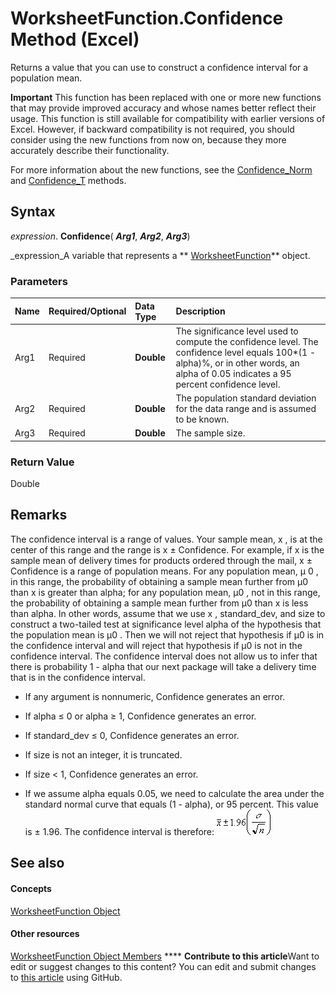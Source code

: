 
# WorksheetFunction.Confidence Method (Excel)

Returns a value that you can use to construct a confidence interval for a population mean.


**Important**  This function has been replaced with one or more new functions that may provide improved accuracy and whose names better reflect their usage. This function is still available for compatibility with earlier versions of Excel. However, if backward compatibility is not required, you should consider using the new functions from now on, because they more accurately describe their functionality.

For more information about the new functions, see the  [Confidence_Norm](a4e212e8-04c3-05c1-027d-4cfe5ca92810.md) and [Confidence_T](b4e497b6-bf5a-5630-3092-d806012e0c97.md) methods.

## Syntax

 _expression_. **Confidence**( **_Arg1_**,  **_Arg2_**,  **_Arg3_**)

 _expression_A variable that represents a  ** [WorksheetFunction](7b1d5639-363d-632c-2cf0-2232562646b6.md)** object.


### Parameters



|**Name**|**Required/Optional**|**Data Type**|**Description**|
|:-----|:-----|:-----|:-----|
|Arg1|Required| **Double**|The significance level used to compute the confidence level. The confidence level equals 100*(1 - alpha)%, or in other words, an alpha of 0.05 indicates a 95 percent confidence level.|
|Arg2|Required| **Double**|The population standard deviation for the data range and is assumed to be known.|
|Arg3|Required| **Double**|The sample size.|

### Return Value

Double


## Remarks

The confidence interval is a range of values. Your sample mean, x , is at the center of this range and the range is x ± Confidence. For example, if x is the sample mean of delivery times for products ordered through the mail, x ± Confidence is a range of population means. For any population mean, μ 0 , in this range, the probability of obtaining a sample mean further from μ0 than x is greater than alpha; for any population mean, μ0 , not in this range, the probability of obtaining a sample mean further from μ0 than x is less than alpha. In other words, assume that we use x , standard_dev, and size to construct a two-tailed test at significance level alpha of the hypothesis that the population mean is μ0 . Then we will not reject that hypothesis if μ0 is in the confidence interval and will reject that hypothesis if μ0 is not in the confidence interval. The confidence interval does not allow us to infer that there is probability 1 - alpha that our next package will take a delivery time that is in the confidence interval.


- If any argument is nonnumeric, Confidence generates an error.
    
- If alpha ≤ 0 or alpha ≥ 1, Confidence generates an error.
    
- If standard_dev ≤ 0, Confidence generates an error.
    
- If size is not an integer, it is truncated.
    
- If size < 1, Confidence generates an error.
    
- If we assume alpha equals 0.05, we need to calculate the area under the standard normal curve that equals (1 - alpha), or 95 percent. This value is ± 1.96. The confidence interval is therefore:
![](images/awfcnfd1_ZA06051124.gif)


    

## See also


#### Concepts


 [WorksheetFunction Object](7b1d5639-363d-632c-2cf0-2232562646b6.md)
#### Other resources


 [WorksheetFunction Object Members](6811ca87-4b53-0bff-88c9-30bf7497879a.md)
****   **Contribute to this article**Want to edit or suggest changes to this content? You can edit and submit changes to  [this article](https://github.com/jhershey00/VBA_Excel_Test/OpenXMLCon/articles/ede48d09-ad55-e68a-d90b-94b1b02026ef.md) using GitHub.

